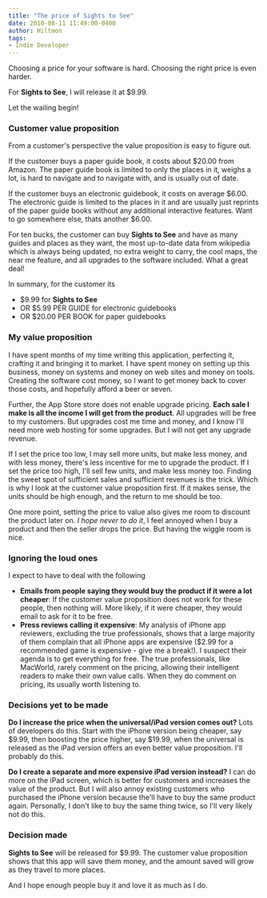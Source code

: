 ```yaml
---
title: "The price of Sights to See"
date: 2010-08-11 11:49:00-0400
author: Hiltmon
tags:
- Indie Developer
---
```


Choosing a price for your software is hard.  Choosing the right price is even harder.

For **Sights to See**, I will release it at $9.99.

Let the wailing begin!

### Customer value proposition

From a customer's perspective the value proposition is easy to figure out. 

If the customer buys a paper guide book, it costs about $20.00 from Amazon.  The paper guide book is limited to only the places in it, weighs a lot, is hard to navigate and to navigate with, and is usually out of date.

If the customer buys an electronic guidebook, it costs on average $6.00.  The electronic guide is limited to the places in it and are usually just reprints of the paper guide books without any additional interactive features.  Want to go somewhere else, thats another $6.00.

For ten bucks, the customer can buy **Sights to See** and have as many guides and places as they want, the most up-to-date data from wikipedia which is always being updated, no extra weight to carry, the cool maps, the near me feature, and all upgrades to the software included.  What a great deal!

In summary, for the customer its

* $9.99 for **Sights to See**
* OR $5.99 PER GUIDE for electronic guidebooks
* OR $20.00 PER BOOK for paper guidebooks

### My value proposition

I have spent months of my time writing this application, perfecting it, crafting it and bringing it to market.  I have spent money on setting up this business, money on systems and money on web sites and money on tools.  Creating the software cost money, so I want to get money back to cover those costs, and hopefully afford a beer or seven.

Further, the App Store store does not enable upgrade pricing.  **Each sale I make is all the income I will get from the product**.  All upgrades will be free to my customers.  But upgrades cost me time and money, and I know I'll need more web hosting for some upgrades.  But I will not get any upgrade revenue.

If I set the price too low, I may sell more units, but make less money, and with less money, there's less incentive for me to upgrade the product.  If I set the price too high, I'll sell few units, and make less money too.  Finding the sweet spot of sufficient sales and sufficient revenues is the trick.  Which is why I look at the customer value proposition first.  If it makes sense, the units should be high enough, and the return to me should be too.

One more point, setting the price to value also gives me room to discount the product later on.  _I hope never to do it_, I feel annoyed when I buy a product and then the seller drops the price.  But having the wiggle room is nice.

### Ignoring the loud ones

I expect to have to deal with the following

* **Emails from people saying they would buy the product if it were a lot cheaper**:  If the customer value proposition does not work for these people, then nothing will.  More likely, if it were cheaper, they would email to ask for it to be free.
* **Press reviews calling it expensive**: My analysis of iPhone app reviewers, excluding the true professionals, shows that a large majority of them complain that all iPhone apps are expensive ($2.99 for a recommended game is expensive - give me a break!).  I suspect their agenda is to get everything for free.  The true professionals, like MacWorld, rarely comment on the pricing, allowing their intelligent readers to make their own value calls.  When they do comment on pricing, its usually worth listening to.

### Decisions yet to be made

**Do I increase the price when the universal/iPad version comes out?**  Lots of developers do this.  Start with the iPhone version being cheaper, say $9.99, then boosting the price higher, say $19.99, when 
the universal is released as the iPad version offers an even better value proposition.  I'll probably do this.

**Do I create a separate and more expensive iPad version instead?**  I can do more on the iPad screen, which is better for customers and increases the value of the product.  But I will also annoy existing customers who purchased the iPhone version because the'll have to buy the same product again.  Personally, I don't like to buy the same thing twice, so I'll very likely not do this.

### Decision made

**Sights to See** will be released for $9.99.  The customer value proposition shows that this app will save them money, and the amount saved will grow as they travel to more places.

And I hope enough people buy it and love it as much as I do.
